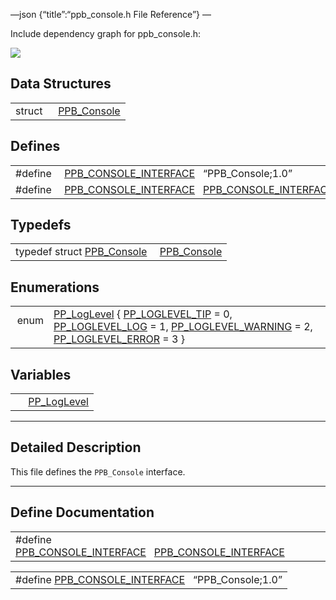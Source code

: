 —json {“title”:“ppb\_console.h File Reference”} —

Include dependency graph for ppb\_console.h:

![](/docs/native-client/pepper_beta/c/ppb__console_8h__incl.png)

Data Structures
---------------

<table><tbody><tr class="odd"><td style="text-align: right;">struct  </td><td><a href="/docs/native-client/pepper_beta/c/struct_p_p_b___console__1__0/" class="el">PPB_Console</a></td></tr></tbody></table>

Defines
-------

<table><tbody><tr class="odd"><td style="text-align: right;">#define </td><td><a href="/docs/native-client/pepper_beta/c/ppb__console_8h#af944896c561ac6200f2170a9060b4d3e" class="el">PPB_CONSOLE_INTERFACE</a>   “PPB_Console;1.0”</td></tr><tr class="even"><td style="text-align: right;">#define </td><td><a href="/docs/native-client/pepper_beta/c/ppb__console_8h#aeb04d0356a4ddc1488162c9512d318dd" class="el">PPB_CONSOLE_INTERFACE</a>   <a href="/docs/native-client/pepper_beta/c/ppb__console_8h#af944896c561ac6200f2170a9060b4d3e" class="el">PPB_CONSOLE_INTERFACE</a></td></tr></tbody></table>

Typedefs
--------

<table><tbody><tr class="odd"><td style="text-align: right;">typedef struct <a href="/docs/native-client/pepper_beta/c/struct_p_p_b___console__1__0/" class="el">PPB_Console</a> </td><td><a href="/docs/native-client/pepper_beta/c/group___interfaces#gab38f2ca92926b53d58d1cf2ce6320ebb" class="el">PPB_Console</a></td></tr></tbody></table>

Enumerations
------------

<table><tbody><tr class="odd"><td style="text-align: right;">enum  </td><td><a href="/docs/native-client/pepper_beta/c/group___enums#gac39067c0883ec80b94290dd2a3bae440" class="el">PP_LogLevel</a> { <a href="/docs/native-client/pepper_beta/c/group___enums#ggac39067c0883ec80b94290dd2a3bae440afe7444b89be7688e17bd6e4f0b1d3b34" class="el">PP_LOGLEVEL_TIP</a> = 0, <a href="/docs/native-client/pepper_beta/c/group___enums#ggac39067c0883ec80b94290dd2a3bae440a8c6fdcc8aa698af314fe72ebd08db32a" class="el">PP_LOGLEVEL_LOG</a> = 1, <a href="/docs/native-client/pepper_beta/c/group___enums#ggac39067c0883ec80b94290dd2a3bae440a66a3c4f684827eb994093dea14284aaf" class="el">PP_LOGLEVEL_WARNING</a> = 2, <a href="/docs/native-client/pepper_beta/c/group___enums#ggac39067c0883ec80b94290dd2a3bae440a5854926dface39f205d138d9e47c37eb" class="el">PP_LOGLEVEL_ERROR</a> = 3 }</td></tr></tbody></table>

Variables
---------

<table><tbody><tr class="odd"><td style="text-align: right;"> </td><td><a href="/docs/native-client/pepper_beta/c/group___enums#gac39067c0883ec80b94290dd2a3bae440" class="el">PP_LogLevel</a></td></tr></tbody></table>

------------------------------------------------------------------------

<span id="details" class="anchor" style="margin: 0;"></span>

Detailed Description
--------------------

This file defines the `PPB_Console` interface.

------------------------------------------------------------------------

Define Documentation
--------------------

<span id="aeb04d0356a4ddc1488162c9512d318dd" class="anchor" style="margin: 0;"></span>

<table><tbody><tr class="odd"><td>#define <a href="/docs/native-client/pepper_beta/c/ppb__console_8h#aeb04d0356a4ddc1488162c9512d318dd" class="el">PPB_CONSOLE_INTERFACE</a>   <a href="/docs/native-client/pepper_beta/c/ppb__console_8h#af944896c561ac6200f2170a9060b4d3e" class="el">PPB_CONSOLE_INTERFACE</a></td></tr></tbody></table>

<span id="af944896c561ac6200f2170a9060b4d3e" class="anchor" style="margin: 0;"></span>

<table><tbody><tr class="odd"><td>#define <a href="/docs/native-client/pepper_beta/c/ppb__console_8h#af944896c561ac6200f2170a9060b4d3e" class="el">PPB_CONSOLE_INTERFACE</a>   “PPB_Console;1.0”</td></tr></tbody></table>
